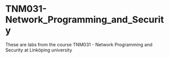 # TNM031-Network_Programming_and_Security
These are labs from the course TNM031 - Network Programming and Security at Linköping university
